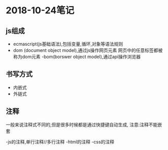 # 2018-10-24笔记
## js组成
- ecmascript(js基础语法),包括变量,循环,对象等语法规则
- dom (document object model),通过js操作网页元素
网页中的任意标签都被称为dom元素
-bom(borswer object model),通过api操作浏览器

## 书写方式
- 内嵌式
- 外链式

## 注释
一般来说注释式不同的,但是很多时候都是通过快捷键自动生成,
注意:注释不能嵌套

-js的注释,单行注释//多行注释
-html的注释
-css的注释